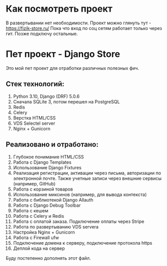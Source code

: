 # Как посмотреть проект

В развертывании нет необходимости. Проект можно глянуть тут - https://fizik-store.ru/
Пока что вход по соц сетям работает только через гит. Позже подключу остальные.

# Пет проект - Django Store

Это мой пет проект для отработки различных полезных фич.

## Стек технологий:
1. Python 3.10, Django (DRF) 5.0.6
2. Сначала SQLite 3, потом перешел на PostgreSQL
3. Redis
4. Celery
5. Верстка HTML/CSS
6. VDS Selectel server
7. Nginx + Gunicorn

## Реализовано и отработано:
1. Глубокое понимание HTML/CSS
2. Работа с Django Templates
3. Использование Django Fixtures
4. Реализация регистрации, активации через письма, авторизации по электронной почте. 
Также учетные записи через внешние сервисы (например, GitHub)
5. Работа с корзиной товаров
6. Использование миксинов (например, для вывода контекста)
7. Работа с библиотекой Django Allauth
8. Работа с Django Debug Toolbar
9. Работа с кешем
10. Работа с Celery и Redis
11. Работа с оплатой заказа. Подключение оплаты через Stripe
12. Работа по развертыванию VDS servera
13. Настройка Nginx + Gunicorn
14. Работа с Firewall ufw
15. Подключение домена к серверу, подключение протокола https
16. Деплой кода на сервер

Буду постепенно дополнять этот файл.
